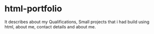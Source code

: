 # html-portfolio
It describes about my Qualifications, Small projects that i had build using html, about me, contact details and about me.
